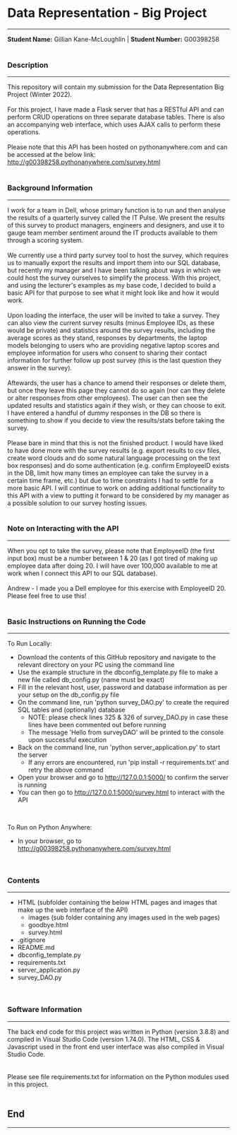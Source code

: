 # Data Representation - Big Project
***  
**Student Name:** Gillian Kane-McLoughlin | **Student Number:** G00398258  
<br>
### Description
***  
This repository will contain my submission for the Data Representation Big Project (Winter 2022).  
<br>
For this project, I have made a Flask server that has a RESTful API and can perform CRUD operations on three separate database tables. There is also an accompanying web interface, which uses AJAX calls to perform these operations.  
<br>
Please note that this API has been hosted on pythonanywhere.com and can be accessed at the below link:  
http://g00398258.pythonanywhere.com/survey.html  
<br>
  
### Background Information  
***  
I work for a team in Dell, whose primary function is to run and then analyse the results of a quarterly survey called the IT Pulse. We present the results of this survey to product managers, engineers and designers, and use it to gauge team member sentiment around the IT products available to them through a scoring system.  
<br>
We currently use a third party survey tool to host the survey, which requires us to manually export the results and import them into our SQL database, but recently my manager and I have been talking about ways in which we could host the survey ourselves to simplify the process. With this project, and using the lecturer's examples as my base code, I decided to build a basic API for that purpose to see what it might look like and how it would work.  
<br>
Upon loading the interface, the user will be invited to take a survey. They can also view the current survey results (minus Employee IDs, as these would be private) and statistics around the survey results, including the average scores as they stand, responses by departments, the laptop models belonging to users who are providing negative laptop scores and employee information for users who consent to sharing their contact information for further follow up post survey (this is the last question they answer in the survey). 
<br>  
Aftewards, the user has a chance to amend their responses or delete them, but once they leave this page they cannot do so again (nor can they delete or alter responses from other employees). The user can then see the updated results and statistics again if they wish, or they can choose to exit. I have entered a handful of dummy responses in the DB so there is something to show if you decide to view the results/stats before taking the survey.  
<br>
Please bare in mind that this is not the finished product. I would have liked to have done more with the survey results (e.g. export results to csv files, create word clouds and do some natural language processing on the text box responses) and do some authentication (e.g. confirm EmployeeID exists in the DB, limit how many times an employee can take the survey in a certain time frame, etc.) but due to time constraints I had to settle for a more basic API. I will continue to work on adding additional functionality to this API with a view to putting it forward to be considered by my manager as a possible solution to our survey hosting issues.  
<br>
### Note on Interacting with the API  
***  
When you opt to take the survey, please note that EmployeeID (the first input box) must be a number between 1 & 20 (as I got tired of making up employee data after doing 20. I will have over 100,000 available to me at work when I connect this API to our SQL database).  
<br>
Andrew - I made you a Dell employee for this exercise with EmployeeID 20. Please feel free to use this!  
<br>
### Basic Instructions on Running the Code  
***  
To Run Locally:  
- Download the contents of this GitHub repository and navigate to the relevant directory on your PC using the command line  
- Use the example structure in the dbconfig_template.py file to make a new file called db_config.py (name must be exact)  
- Fill in the relevant host, user, password and database information as per your setup on the db_config.py file  
- On the command line, run 'python survey_DAO.py' to create the required SQL tables and (optionally) database  
	- NOTE: please check lines 325 & 326 of survey_DAO.py in case these lines have been commented out before running  
	- The message 'Hello from surveyDAO' will be printed to the console upon successful execution  
- Back on the command line, run 'python server_application.py' to start the server  
	- If any errors are encountered, run 'pip install -r requirements.txt' and retry the above command  
- Open your browser and go to http://127.0.0.1:5000/ to confirm the server is running  
- You can then go to http://127.0.0.1:5000/survey.html to interact with the API  
<br>

To Run on Python Anywhere:  
- In your browser, go to http://g00398258.pythonanywhere.com/survey.html  
<br>

### Contents  
***
- HTML (subfolder containing the below HTML pages and images that make up the web interface of the API)  
	- images (sub folder containing any images used in the web pages)  
	- goodbye.html  
	- survey.html  
- .gitignore  
- README.md  
- dbconfig_template.py  
- requirements.txt  
- server_application.py  
- survey_DAO.py  
<br>  

### Software Information  
***  
The back end code for this project was written in Python (version 3.8.8) and compiled in Visual Studio Code (version 1.74.0). The HTML, CSS & Javascript used in the front end user interface was also compiled in Visual Studio Code.  
<br>  
Please see file requirements.txt for information on the Python modules used in this project.  
<br>  

## End  
***
